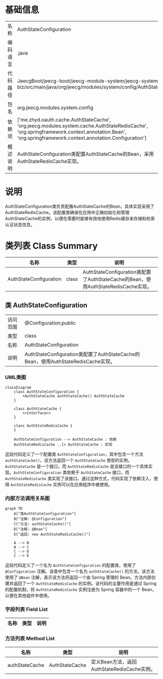 # 基础信息

|      |      |
|------|------|
| 名称 | AuthStateConfiguration |
| 编码语言 | .java |
| 代码路径 | JeecgBoot/jeecg-boot/jeecg-module-system/jeecg-system-biz/src/main/java/org/jeecg/modules/system/config/AuthStateConfiguration.java |
| 包名 | org.jeecg.modules.system.config |
| 依赖项 | ['me.zhyd.oauth.cache.AuthStateCache', 'org.jeecg.modules.system.cache.AuthStateRedisCache', 'org.springframework.context.annotation.Bean', 'org.springframework.context.annotation.Configuration'] |
| 概述说明 | AuthStateConfiguration类配置AuthStateCache的Bean，采用AuthStateRedisCache实现。 |

# 说明

AuthStateConfiguration类负责配置AuthStateCache的Bean，具体实现采用了AuthStateRedisCache。该配置类确保在应用中正确初始化和管理AuthStateCache的实例，以便在需要时能够有效地使用Redis缓存来存储和检索认证状态信息。

# 类列表 Class Summary

| 名称   | 类型  | 说明 |
|-------|------|-------------|
| AuthStateConfiguration | class | AuthStateConfiguration类配置了AuthStateCache的Bean，使用AuthStateRedisCache实现。 |



## 类 AuthStateConfiguration

|      |      |
|------|------|
| 访问范围 | @Configuration;public |
| 类型 | class |
| 名称 | AuthStateConfiguration |
| 说明 | AuthStateConfiguration类配置了AuthStateCache的Bean，使用AuthStateRedisCache实现。 |


### UML类图

```mermaid
classDiagram
    class AuthStateConfiguration {
        +AuthStateCache authStateCache() AuthStateCache
    }

    class AuthStateCache {
        <<Interface>>
    }

    class AuthStateRedisCache {
    }

    AuthStateConfiguration --> AuthStateCache : 依赖
    AuthStateRedisCache ..|> AuthStateCache : 实现
```

这段代码定义了一个配置类 `AuthStateConfiguration`，其中包含一个方法 `authStateCache()`，该方法返回一个 `AuthStateCache` 类型的实例。`AuthStateCache` 是一个接口，而 `AuthStateRedisCache` 是该接口的一个具体实现。`AuthStateConfiguration` 类依赖于 `AuthStateCache` 接口，而 `AuthStateRedisCache` 类实现了该接口。通过这种方式，代码实现了依赖注入，使得 `AuthStateRedisCache` 实例可以在应用程序中被使用。


### 内部方法调用关系图

```mermaid
graph TD
    A["类AuthStateConfiguration"]
    B["注解: @Configuration"]
    C["方法: authStateCache()"]
    D["注解: @Bean"]
    E["返回: new AuthStateRedisCache()"]

    A --> B
    A --> C
    C --> D
    C --> E
```

这段代码定义了一个名为 `AuthStateConfiguration` 的配置类，使用了 `@Configuration` 注解。该类中包含一个名为 `authStateCache()` 的方法，该方法使用了 `@Bean` 注解，表示该方法将返回一个由 Spring 管理的 Bean。方法内部创建并返回了一个 `AuthStateRedisCache` 的实例。该代码的主要作用是通过 Spring 的配置机制，将 `AuthStateRedisCache` 实例注册为 Spring 容器中的一个 Bean，以便在其他组件中使用。

### 字段列表 Field List

| 名称  | 类型  | 说明 |
|-------|-------|------|

### 方法列表 Method List

| 名称  | 类型  | 说明 |
|-------|-------|------|
| authStateCache | AuthStateCache | 定义Bean方法，返回AuthStateRedisCache实例。 |




